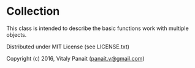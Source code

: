 Collection
============

This class is intended to describe the basic functions work with multiple objects.

Distributed under MIT License (see LICENSE.txt)

Copyright (c) 2016, Vitaly Panait (panait.v@gmail.com)